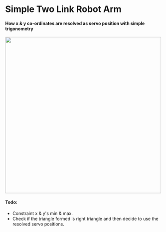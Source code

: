 # Simple Two Link Robot Arm

#### How x & y co-ordinates are resolved as servo position with simple trigonometry
<img width="500" src="https://raw.githubusercontent.com/Jaseemakhtar/TwoLinkRobot/main/Solving.Kinematics.png?token=GHSAT0AAAAAACASIZWSNRWC24E57RUR34VIZCVGK6A" />

#### Todo:
- Constraint x & y's min & max.
- Check if the triangle formed is right triangle and then decide to use the resolved servo positions.
